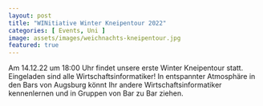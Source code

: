 ```yaml
---
layout: post
title: "WINitiative Winter Kneipentour 2022"
categories: [ Events, Uni ]
image: assets/images/weichnachts-kneipentour.jpg
featured: true
---
```

 Am 14.12.22 um 18:00 Uhr findet unsere erste Winter Kneipentour statt. Eingeladen sind alle Wirtschaftsinformatiker! In entspannter Atmosphäre in den Bars von Augsburg könnt Ihr andere Wirtschaftsinformatiker kennenlernen und in Gruppen von Bar zu Bar ziehen.
